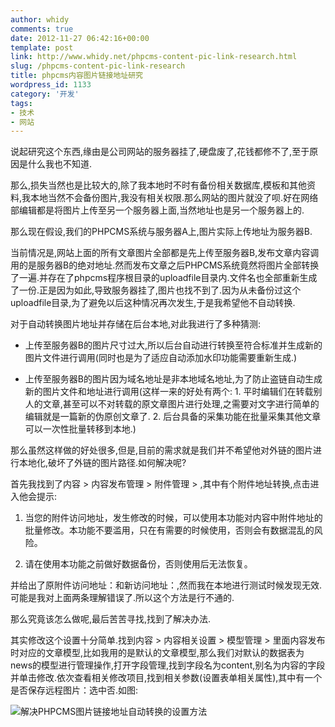 ```yaml
---
author: whidy
comments: true
date: 2012-11-27 06:42:16+00:00
template: post
link: http://www.whidy.net/phpcms-content-pic-link-research.html
slug: /phpcms-content-pic-link-research
title: phpcms内容图片链接地址研究
wordpress_id: 1133
category: '开发'
tags:
- 技术
- 网站
---
```


说起研究这个东西,缘由是公司网站的服务器挂了,硬盘废了,花钱都修不了,至于原因是什么我也不知道.

那么,损失当然也是比较大的,除了我本地时不时有备份相关数据库,模板和其他资料,我本地当然不会备份图片,我没有相关权限.那么网站的图片就没了呗.好在网络部编辑都是将图片上传至另一个服务器上面,当然地址也是另一个服务器上的.

那么现在假设,我们的PHPCMS系统与服务器A上,图片实际上传地址为服务器B.

当前情况是,网站上面的所有文章图片全部都是先上传至服务器B,发布文章内容调用的是服务器B的绝对地址.然而发布文章之后PHPCMS系统竟然将图片全部转换了一遍.并存在了phpcms程序根目录的uploadfile目录内.文件名也全部重新生成了一份.正是因为如此,导致服务器挂了,图片也找不到了.因为从未备份过这个uploadfile目录,为了避免以后这种情况再次发生,于是我希望他不自动转换.

对于自动转换图片地址并存储在后台本地,对此我进行了多种猜测:

<!-- more -->



	
  * 上传至服务器B的图片尺寸过大,所以后台自动进行转换至符合标准并生成新的图片文件进行调用(同时也是为了适应自动添加水印功能需要重新生成.)

	
  * 上传至服务器B的图片因为域名地址是非本地域名地址,为了防止盗链自动生成新的图片文件和地址进行调用(这样一来的好处有两个: 1. 平时编辑们在转载别人的文章,甚至可以不对转载的原文章图片进行处理,之需要对文字进行简单的编辑就是一篇新的伪原创文章了. 2. 后台具备的采集功能在批量采集其他文章可以一次性批量转移到本地.)


那么虽然这样做的好处很多,但是,目前的需求就是我们并不希望他对外链的图片进行本地化,破坏了外链的图片路径.如何解决呢?

首先我找到了内容 > 内容发布管理 > 附件管理 > ,其中有个附件地址转换,点击进入他会提示:

	
  1. 当您的附件访问地址，发生修改的时候，可以使用本功能对内容中附件地址的批量修改。本功能不要滥用，只在有需要的时候使用，否则会有数据混乱的风险。

	
  2. 请在使用本功能之前做好数据备份，否则使用后无法恢复。


并给出了原附件访问地址：和新访问地址：,然而我在本地进行测试时候发现无效.可能是我对上面两条理解错误了.所以这个方法是行不通的.

那么究竟该怎么做呢,最后苦苦寻找,找到了解决办法.

其实修改这个设置十分简单.找到内容 > 内容相关设置 > 模型管理 > 里面内容发布时对应的文章模型,比如我用的是默认的文章模型,那么我们对默认的数据表为news的模型进行管理操作,打开字段管理,找到字段名为content,别名为内容的字段并单击修改.依次查看相关修改项目,找到相关参数(设置表单相关属性),其中有一个是否保存远程图片：选中否.如图:

![解决PHPCMS图片链接地址自动转换的设置方法](/wp-content/uploads/2012/11/settings-400x262.jpg)
